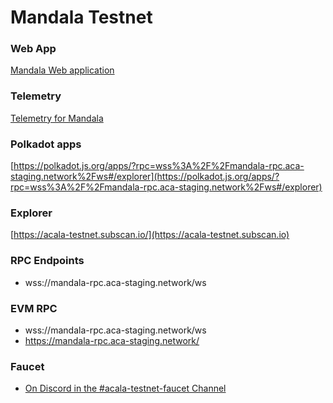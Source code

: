 # Mandala Testnet

### Web App

[Mandala Web application](https://apps.mandala.acala.network)

### Telemetry

[Telemetry for Mandala](https://telemetry.polkadot.io/#list/0x5c562e6300954998233c9a40b6b86f3028977e6d32d0da1af207738d19f98c1b)

### Polkadot apps

[https://polkadot.js.org/apps/?rpc=wss%3A%2F%2Fmandala-rpc.aca-staging.network%2Fws#/explorer](https://polkadot.js.org/apps/?rpc=wss%3A%2F%2Fmandala-rpc.aca-staging.network%2Fws#/explorer)

### Explorer

[https://acala-testnet.subscan.io/](https://acala-testnet.subscan.io)

### RPC Endpoints

* wss://mandala-rpc.aca-staging.network/ws

### EVM RPC

* wss://mandala-rpc.aca-staging.network/ws
* https://mandala-rpc.aca-staging.network/

### Faucet

* [On Discord in the #acala-testnet-faucet Channel](https://www.acala.gg/)
